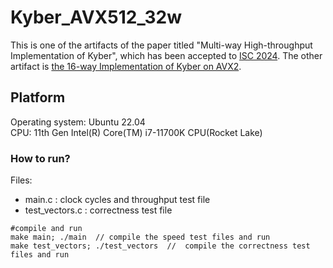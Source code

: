 # Kyber_AVX512_32w

This is one of the artifacts of the paper titled "Multi-way High-throughput Implementation of Kyber", which has been accepted to [ISC 2024](https://isc24.cs.gmu.edu/). The other artifact is [the 16-way Implementation of Kyber on AVX2](https://github.com/cccccosine/Kyber_AVX2_16w).

## Platform
Operating system: Ubuntu 22.04  
CPU: 11th Gen Intel(R) Core(TM) i7-11700K CPU(Rocket Lake)  

### How to run?

Files:
* main.c : clock cycles and throughput test file
* test_vectors.c : correctness test file

```
#compile and run
make main; ./main  // compile the speed test files and run
make test_vectors; ./test_vectors  //  compile the correctness test files and run
```
